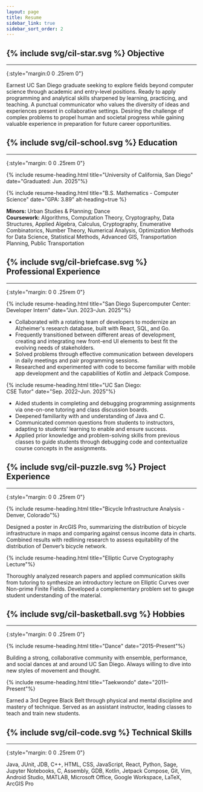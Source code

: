 ```yaml
---
layout: page
title: Resume
sidebar_link: true
sidebar_sort_order: 2
---
```


## {% include svg/cil-star.svg %} Objective

---
{:style="margin:0 0 .25rem 0"}

Earnest UC San Diego graduate seeking to explore fields beyond computer science through academic and entry-level positions. Ready to apply programming and analytical skills sharpened by learning, practicing, and teaching. A punctual communicator who values the diversity of ideas and experiences present in collaborative settings. Desiring the challenge of complex problems to propel human and societal progress while gaining valuable experience in preparation for future career opportunities. 

## {% include svg/cil-school.svg %} Education

---
{:style="margin: 0 0 .25rem 0"}

{% include resume-heading.html title="University of California, San Diego" date="Graduated: Jun. 2025"%}

{% include resume-heading.html title="B.S. Mathematics - Computer Science" date="GPA: 3.89" alt-heading=true %}

**Minors:** Urban Studies & Planning; Dance  
**Coursework:** Algorithms, Computation Theory, Cryptography, Data Structures, Applied Algebra, Calculus, Cryptography, Enumerative Combinatorics, Number Theory, Numerical Analysis, Optimization Methods for Data Science, Statistical Methods, Advanced GIS, Transportation Planning, Public Transportation

## {% include svg/cil-briefcase.svg %} Professional Experience

---
{:style="margin: 0 0 .25rem 0"}

{% include resume-heading.html title="San Diego Supercomputer Center: <br />Developer Intern" date="Jun. 2023–Jun. 2025"%}

- Collaborated with a rotating team of developers to modernize an Alzheimer's research database, built with React, SQL, and Go.
- Frequently transitioned between different areas of development, creating and integrating new front-end UI elements to best fit the evolving needs of stakeholders.
- Solved problems through effective communication between developers in daily meetings and pair programming sessions.
- Researched and experimented with code to become familiar with mobile app development and the capabilities of Kotlin and Jetpack Compose.

{% include resume-heading.html title="UC San Diego: <br />CSE Tutor" date="Sep. 2022–Jun. 2025"%}

- Aided students in completing and debugging programming assignments via one-on-one tutoring and class discussion boards.
- Deepened familiarity with and understanding of Java and C.
- Communicated common questions from students to instructors, adapting to students’ learning to enable and ensure success.
- Applied prior knowledge and problem-solving skills from previous classes to guide students through debugging code and contextualize course concepts in the assignments.

## {% include svg/cil-puzzle.svg %} Project Experience

---
{:style="margin: 0 0 .25rem 0"}

{% include resume-heading.html title="Bicycle Infrastructure Analysis - Denver, Colorado"%}

Designed a poster in ArcGIS Pro, summarizing the distribution of bicycle infrastructure in maps and comparing against census income data in charts. Combined results with redlining research to assess equitability of the distribution of Denver’s bicycle network.

{% include resume-heading.html title="Elliptic Curve Cryptography Lecture"%}

Thoroughly analyzed research papers and applied communication skills from tutoring to synthesize an introductory lecture on Elliptic Curves over Non-prime Finite Fields. Developed a complementary problem set to gauge student understanding of the material.

## {% include svg/cil-basketball.svg %} Hobbies

---
{:style="margin: 0 0 .25rem 0"}

{% include resume-heading.html title="Dance" date="2015–Present"%}

Building a strong, collaborative community with ensemble, performance, and social dances at and around UC San Diego. Always willing to dive into new styles of movement and thought. 


{% include resume-heading.html title="Taekwondo" date="2011–Present"%}

Earned a 3rd Degree Black Belt through physical and mental discipline and mastery of technique. Served as an assistant instructor, leading classes to teach and train new students.

## {% include svg/cil-code.svg %} Technical Skills

---
{:style="margin: 0 0 .25rem 0"}

Java, JUnit, JDB, C++, HTML, CSS, JavaScript, React, Python, Sage, Jupyter Notebooks, C, Assembly, GDB, Kotlin, Jetpack Compose, Git, Vim, Android Studio, MATLAB, Microsoft Office, Google Workspace, LaTeX, ArcGIS Pro
